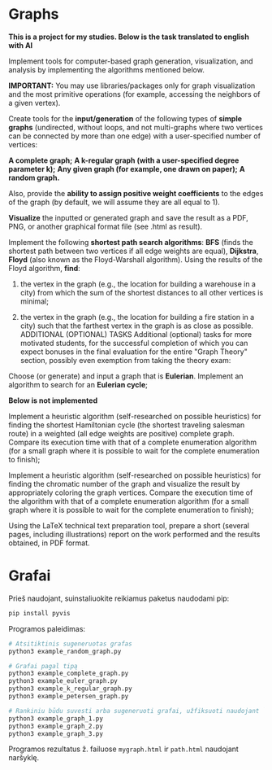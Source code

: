 # Graphs

**This is a project for my studies. Below is the task translated to english with AI**

Implement tools for computer-based graph generation, visualization, and analysis by implementing the algorithms mentioned below.

**IMPORTANT:** You may use libraries/packages only for graph visualization and the most primitive operations (for example, accessing the neighbors of a given vertex).

Create tools for the **input/generation** of the following types of **simple graphs** (undirected, without loops, and not multi-graphs where two vertices can be connected by more than one edge) with a user-specified number of vertices:

**A complete graph;**
**A k-regular graph (with a user-specified degree parameter k);**
**Any given graph (for example, one drawn on paper);**
**A random graph.**

Also, provide the **ability to assign positive weight coefficients** to the edges of the graph (by default, we will assume they are all equal to 1).

**Visualize** the inputted or generated graph and save the result as a PDF, PNG, or another graphical format file (see .html as result).

Implement the following **shortest path search algorithms**: **BFS** (finds the shortest path between two vertices if all edge weights are equal), **Dijkstra**, **Floyd** (also known as the Floyd-Warshall algorithm). Using the results of the Floyd algorithm, **find**:

1. the vertex in the graph (e.g., the location for building a warehouse in a city) from which the sum of the shortest distances to all other vertices is minimal;

2. the vertex in the graph (e.g., the location for building a fire station in a city) such that the farthest vertex in the graph is as close as possible.
ADDITIONAL (OPTIONAL) TASKS
Additional (optional) tasks for more motivated students, for the successful completion of which you can expect bonuses in the final evaluation for the entire "Graph Theory" section, possibly even exemption from taking the theory exam:

Choose (or generate) and input a graph that is **Eulerian**. Implement an algorithm to search for an **Eulerian cycle**;

**Below is not implemented**

Implement a heuristic algorithm (self-researched on possible heuristics) for finding the shortest Hamiltonian cycle (the shortest traveling salesman route) in a weighted (all edge weights are positive) complete graph. Compare its execution time with that of a complete enumeration algorithm (for a small graph where it is possible to wait for the complete enumeration to finish);

Implement a heuristic algorithm (self-researched on possible heuristics) for finding the chromatic number of the graph and visualize the result by appropriately coloring the graph vertices. Compare the execution time of the algorithm with that of a complete enumeration algorithm (for a small graph where it is possible to wait for the complete enumeration to finish);

Using the LaTeX technical text preparation tool, prepare a short (several pages, including illustrations) report on the work performed and the results obtained, in PDF format.

# Grafai 

Prieš naudojant, suinstaliuokite reikiamus paketus naudodami pip:

```bash
pip install pyvis
```

Programos paleidimas:

```bash
# Atsitiktinis sugeneruotas grafas
python3 example_random_graph.py

# Grafai pagal tipą
python3 example_complete_graph.py
python3 example_euler_graph.py
python3 example_k_regular_graph.py
python3 example_petersen_graph.py

# Rankiniu būdu suvesti arba sugeneruoti grafai, užfiksuoti naudojant `g.print_code_for_graph()`
python3 example_graph_1.py
python3 example_graph_2.py
python3 example_graph_3.py
```

Programos rezultatus ž. failuose `mygraph.html` ir `path.html` naudojant naršyklę.